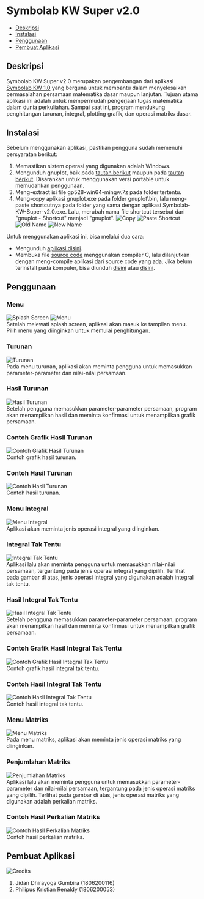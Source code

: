 # Symbolab KW Super v2.0

* [Deskripsi](#deskripsi)
* [Instalasi](#instalasi)
* [Penggunaan](#pengunaan)
* [Pembuat Aplikasi](#pembuat-aplikasi)

## Deskripsi
Symbolab KW Super v2.0 merupakan pengembangan dari aplikasi [Symbolab KW 1.0](https://github.com/jidandg/Symbolab-KW-1.0) yang berguna untuk membantu dalam menyelesaikan permasalahan persamaan matematika dasar maupun lanjutan. Tujuan utama aplikasi ini adalah untuk mempermudah pengerjaan tugas matematika dalam dunia perkuliahan. Sampai saat ini, program mendukung penghitungan turunan, integral, plotting grafik, dan operasi matriks dasar.
	
## Instalasi
Sebelum menggunakan aplikasi, pastikan pengguna sudah memenuhi persyaratan berikut:
1. Memastikan sistem operasi yang digunakan adalah Windows.
2. Mengunduh gnuplot, baik pada [tautan berikut](http://www.gnuplot.info/) maupun pada [tautan berikut](https://sourceforge.net/projects/gnuplot/files/gnuplot/5.2.8/gp528-win64-mingw.7z/download). Disarankan untuk menggunakan versi portable untuk memudahkan penggunaan.
3. Meng-extract isi file gp528-win64-mingw.7z pada folder tertentu.
4. Meng-copy aplikasi gnuplot.exe pada folder gnuplot\bin\, lalu meng-paste shortcutnya pada folder yang sama dengan aplikasi Symbolab-KW-Super-v2.0.exe. Lalu, merubah nama file shortcut tersebut dari "gnuplot - Shortcut" menjadi "gnuplot".
![Copy](/Pictures/0a.png)
![Paste Shortcut](/Pictures/0b.png)
![Old Name](/Pictures/0c.png)
![New Name](/Pictures/0d.png)

Untuk menggunakan aplikasi ini, bisa melalui dua cara:
* Mengunduh [aplikasi disini](/Symbolab-KW-Super-v2.0.exe).
* Membuka file [source code](/Source-Code/Symbolab-KW-Super-v2.0.c) menggunakan compiler C, lalu dilanjutkan dengan meng-compile aplikasi dari source code yang ada. Jika belum terinstall pada komputer, bisa diunduh [disini](https://www.bloodshed.net/devcpp.html) atau [disini](https://sourceforge.net/projects/orwelldevcpp/files/latest/download). 

## Penggunaan
### Menu
![Splash Screen](/Pictures/1.png)
![Menu](/Pictures/2.png)  
Setelah melewati splash screen, aplikasi akan masuk ke tampilan menu. Pilih menu yang diinginkan untuk memulai penghitungan.

### Turunan
![Turunan](/Pictures/3.png)  
Pada menu turunan, aplikasi akan meminta pengguna untuk memasukkan parameter-parameter dan nilai-nilai persamaan.

### Hasil Turunan
![Hasil Turunan](/Pictures/4.png)  
Setelah pengguna memasukkan parameter-parameter persamaan, program akan menampilkan hasil dan meminta konfirmasi untuk menampilkan grafik persamaan.

### Contoh Grafik Hasil Turunan
![Contoh Grafik Hasil Turunan](/Pictures/5.png)  
Contoh grafik hasil turunan.

### Contoh Hasil Turunan
![Contoh Hasil Turunan](/Pictures/6.png)  
Contoh hasil turunan.

### Menu Integral
![Menu Integral](/Pictures/7.png)  
Aplikasi akan meminta jenis operasi integral yang diinginkan.

### Integral Tak Tentu
![Integral Tak Tentu](/Pictures/8.png)  
Aplikasi lalu akan meminta pengguna untuk memasukkan nilai-nilai persamaan, tergantung pada jenis operasi integral yang dipilih. Terlihat pada gambar di atas, jenis operasi integral yang digunakan adalah integral tak tentu.

### Hasil Integral Tak Tentu
![Hasil Integral Tak Tentu](/Pictures/9.png)  
Setelah pengguna memasukkan parameter-parameter persamaan, program akan menampilkan hasil dan meminta konfirmasi untuk menampilkan grafik persamaan.

### Contoh Grafik Hasil Integral Tak Tentu
![Contoh Grafik Hasil Integral Tak Tentu](/Pictures/10.png)  
Contoh grafik hasil integral tak tentu.

### Contoh Hasil Integral Tak Tentu
![Contoh Hasil Integral Tak Tentu](/Pictures/11.png)  
Contoh hasil integral tak tentu.

### Menu Matriks
![Menu Matriks](/Pictures/12.png)  
Pada menu matriks, aplikasi akan meminta jenis operasi matriks yang diinginkan.

### Penjumlahan Matriks
![Penjumlahan Matriks](/Pictures/13.png)  
Aplikasi lalu akan meminta pengguna untuk memasukkan parameter-parameter dan nilai-nilai persamaan, tergantung pada jenis operasi matriks yang dipilih. Terlihat pada gambar di atas, jenis operasi matriks yang digunakan adalah perkalian matriks.

### Contoh Hasil Perkalian Matriks
![Contoh Hasil Perkalian Matriks](/Pictures/14.png)  
Contoh hasil perkalian matriks.

## Pembuat Aplikasi
![Credits](/Pictures/15.png)  
1. Jidan Dhirayoga Gumbira (1806200116)
2. Philipus Kristian Renaldy (1806200053)
